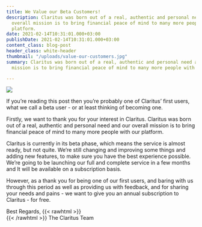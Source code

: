 ```yaml
---
title: We Value our Beta Customers!
description: Claritus was born out of a real, authentic and personal need and our
  overall mission is to bring financial peace of mind to many more people with our
  platform.
date: 2021-02-14T10:31:01.000+03:00
publishDate: 2021-02-14T10:31:01.000+03:00
content_class: blog-post
header_class: white-header
thumbnail: "/uploads/value-our-customers.jpg"
summary: Claritus was born out of a real, authentic and personal need and our overall
  mission is to bring financial peace of mind to many more people with our platform.

---
```

![](/uploads/value-our-customers.jpg)

If you’re reading this post then you’re probably one of Claritus’ first users, what we call a beta user - or at least thinking of becoming one.

Firstly, we want to thank you for your interest in Claritus. Claritus was born out of a real, authentic and personal need and our overall mission is to bring financial peace of mind to many more people with our platform.

Claritus is currently in its beta phase, which means the service is almost ready, but not quite. We’re still changing and improving some things and adding new features, to make sure you have the best experience possible. We’re going to be launching our full and complete service in a few months and It will be available on a subscription basis.

However, as a thank you for being one of our first users, and baring with us through this period as well as providing us with feedback, and for sharing your needs and pains - we want to give you an annual subscription to Claritus - for free.

Best Regards, {{< rawhtml >}}<br/>{{< /rawhtml >}}
The Claritus Team